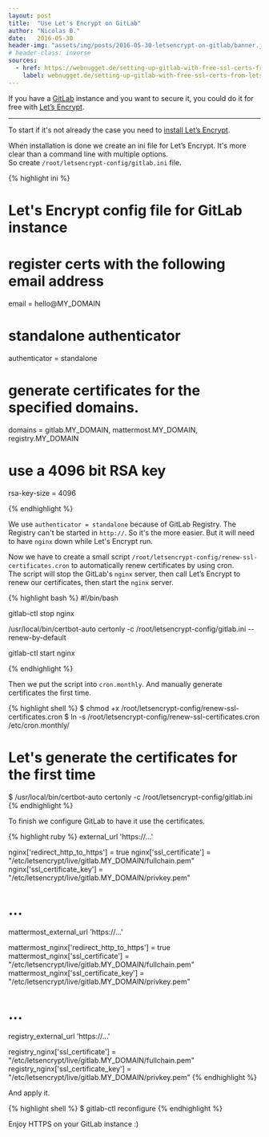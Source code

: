 ```yaml
---
layout: post
title:  "Use Let's Encrypt on GitLab"
author: "Nicolas B."
date:   2016-05-30
header-img: "assets/img/posts/2016-05-30-letsencrypt-on-gitlab/banner.jpg"
# header-class: inverse
sources:
  - href: https://webnugget.de/setting-up-gitlab-with-free-ssl-certs-from-lets-encrypt-on-ubuntu-14-04/
    label: webnugget.de/setting-up-gitlab-with-free-ssl-certs-from-lets-encrypt-on-ubuntu-14-04/
---
```


If you have a [GitLab](https://about.gitlab.com/) instance and you want to secure it, you could do it for free with [Let’s Encrypt](https://letsencrypt.org/).

------

To start if it's not already the case you need to [install Let’s Encrypt](https://letsencrypt.org/getting-started/).

When installation is done we create an ini file for Let’s Encrypt. It's more clear than a command line with multiple options.  
So create `/root/letsencrypt-config/gitlab.ini` file.

{% highlight ini %}
# Let's Encrypt config file for GitLab instance

# register certs with the following email address
email = hello@MY_DOMAIN

# standalone authenticator
authenticator = standalone


# generate certificates for the specified domains.
domains = gitlab.MY_DOMAIN, mattermost.MY_DOMAIN, registry.MY_DOMAIN

# use a 4096 bit RSA key
rsa-key-size = 4096

{% endhighlight %}

We use `authenticator = standalone` because of GitLab Registry. The Registry can't be started in `http://`. So it's the more easier. But it will need to have `nginx` down while Let's Encrypt run.  


Now we have to create a small script `/root/letsencrypt-config/renew-ssl-certificates.cron` to automatically renew certificates by using cron.  
The script will stop the GitLab's `nginx` server, then call Let’s Encrypt to renew our certificates, then start the `nginx` server.

{% highlight bash %}
#!/bin/bash

gitlab-ctl stop nginx

/usr/local/bin/certbot-auto certonly -c /root/letsencrypt-config/gitlab.ini --renew-by-default

gitlab-ctl start nginx

{% endhighlight %}


Then we put the script into `cron.monthly`. And manually generate certificates the first time.

{% highlight shell %}
$ chmod +x /root/letsencrypt-config/renew-ssl-certificates.cron
$ ln -s /root/letsencrypt-config/renew-ssl-certificates.cron /etc/cron.monthly/

# Let's generate the certificates for the first time
$ /usr/local/bin/certbot-auto certonly -c /root/letsencrypt-config/gitlab.ini
{% endhighlight %}


To finish we configure GitLab to have it use the certificates.

{% highlight ruby %}
external_url 'https://...'

nginx['redirect_http_to_https'] = true
nginx['ssl_certificate'] = "/etc/letsencrypt/live/gitlab.MY_DOMAIN/fullchain.pem"
nginx['ssl_certificate_key'] = "/etc/letsencrypt/live/gitlab.MY_DOMAIN/privkey.pem"

# ...

mattermost_external_url 'https://...'

mattermost_nginx['redirect_http_to_https'] = true
mattermost_nginx['ssl_certificate'] = "/etc/letsencrypt/live/gitlab.MY_DOMAIN/fullchain.pem"
mattermost_nginx['ssl_certificate_key'] = "/etc/letsencrypt/live/gitlab.MY_DOMAIN/privkey.pem"

# ...

registry_external_url 'https://...'

registry_nginx['ssl_certificate'] = "/etc/letsencrypt/live/gitlab.MY_DOMAIN/fullchain.pem"
registry_nginx['ssl_certificate_key'] = "/etc/letsencrypt/live/gitlab.MY_DOMAIN/privkey.pem"
{% endhighlight %}


And apply it.

{% highlight shell %}
$ gitlab-ctl reconfigure
{% endhighlight %}


Enjoy HTTPS on your GitLab instance :)
